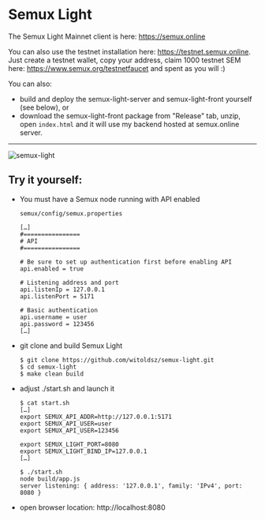 
# Semux Light

The Semux Light Mainnet client is here: https://semux.online

You can also use the testnet installation here: https://testnet.semux.online.
Just create a testnet wallet, copy your address, claim 1000 testnet SEM here: https://www.semux.org/testnetfaucet and spent as you will :)

You can also:
- build and deploy the semux-light-server and semux-light-front yourself (see below), or
- download the semux-light-front package from "Release" tab, unzip, open `index.html` and it will use my backend hosted at semux.online server.

---

![semux-light](https://github.com/witoldsz/semux-light/raw/assets/semux-light-testnet.png)

## Try it yourself:

- You must have a Semux node running with API enabled

  `semux/config/semux.properties`
  ```
  […]
  #================
  # API
  #================

  # Be sure to set up authentication first before enabling API
  api.enabled = true

  # Listening address and port
  api.listenIp = 127.0.0.1
  api.listenPort = 5171

  # Basic authentication
  api.username = user
  api.password = 123456
  […]

  ```

- git clone and build Semux Light
    ```
    $ git clone https://github.com/witoldsz/semux-light.git
    $ cd semux-light
    $ make clean build
    ```

- adjust ./start.sh and launch it
    ```
    $ cat start.sh
    […]
    export SEMUX_API_ADDR=http://127.0.0.1:5171
    export SEMUX_API_USER=user
    export SEMUX_API_USER=123456

    export SEMUX_LIGHT_PORT=8080
    export SEMUX_LIGHT_BIND_IP=127.0.0.1
    […]

    $ ./start.sh
    node build/app.js
    server listening: { address: '127.0.0.1', family: 'IPv4', port: 8080 }

    ```

- open browser location: http://localhost:8080
